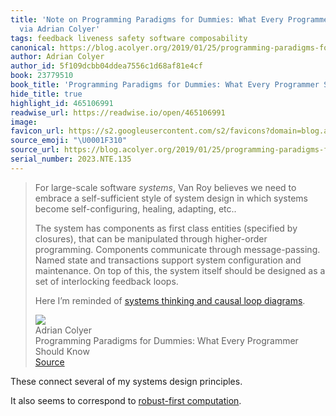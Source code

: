 ```yaml
---
title: 'Note on Programming Paradigms for Dummies: What Every Programmer Should Know
  via Adrian Colyer'
tags: feedback liveness safety software composability
canonical: https://blog.acolyer.org/2019/01/25/programming-paradigms-for-dummies-what-every-programmer-should-know/
author: Adrian Colyer
author_id: 5f109dcbb04ddea7556c1d68af81e4cf
book: 23779510
book_title: 'Programming Paradigms for Dummies: What Every Programmer Should Know'
hide_title: true
highlight_id: 465106991
readwise_url: https://readwise.io/open/465106991
image:
favicon_url: https://s2.googleusercontent.com/s2/favicons?domain=blog.acolyer.org
source_emoji: "\U0001F310"
source_url: https://blog.acolyer.org/2019/01/25/programming-paradigms-for-dummies-what-every-programmer-should-know/#:~:text=For%20large-scale%20software,%28https%3A%2F%2Fthesystemsthinker.com%2Fguidelines-for-drawing-causal-loop-diagrams-2%2F%29.
serial_number: 2023.NTE.135
---
```

> For large-scale software *systems*, Van Roy believes we need to embrace a self-sufficient style of system design in which systems become self-configuring, healing, adapting, etc..
> 
> The system has components as first class entities (specified by closures), that can be manipulated through higher-order programming. Components communicate through message-passing. Named state and transactions support system configuration and maintenance. On top of this, the system itself should be designed as a set of interlocking feedback loops.
> 
> Here I’m reminded of [systems thinking and causal loop diagrams](https://thesystemsthinker.com/guidelines-for-drawing-causal-loop-diagrams-2/).
> <div class="quoteback-footer"><div class="quoteback-avatar"><img class="mini-favicon" src="https://s2.googleusercontent.com/s2/favicons?domain=blog.acolyer.org"></div><div class="quoteback-metadata"><div class="metadata-inner"><span style="display:none">FROM:</span><div aria-label="Adrian Colyer" class="quoteback-author"> Adrian Colyer</div><div aria-label="Programming Paradigms for Dummies: What Every Programmer Should Know" class="quoteback-title"> Programming Paradigms for Dummies: What Every Programmer Should Know</div></div></div><div class="quoteback-backlink"><a target="_blank" aria-label="go to the full text of this quotation" rel="noopener" href="https://blog.acolyer.org/2019/01/25/programming-paradigms-for-dummies-what-every-programmer-should-know/#:~:text=For%20large-scale%20software,%28https%3A%2F%2Fthesystemsthinker.com%2Fguidelines-for-drawing-causal-loop-diagrams-2%2F%29." class="quoteback-arrow"> Source</a></div></div>

These connect several of my systems design principles.

It also seems to correspond to [robust-first computation](https://www.joshbeckman.org/notes/688698718).